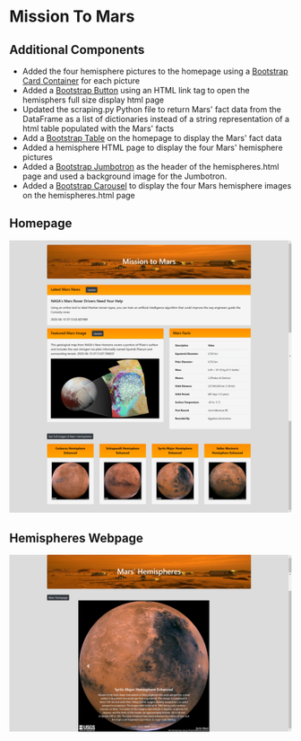 # Mission To Mars
## Additional Components 

* Added the four hemisphere pictures to the homepage using a [Bootstrap Card Container](https://getbootstrap.com/docs/4.0/components/card/#example) for each picture
* Added a [Bootstrap Button](https://getbootstrap.com/docs/4.0/components/buttons/#examples) using an HTML link tag to open the hemisphers full size display html page
* Updated the scraping.py Python file to return Mars' fact data from the DataFrame as a list of dictionaries instead of a string representation of a html table populated with the Mars' facts
* Add a [Bootstrap Table](https://getbootstrap.com/docs/4.0/content/tables/#examples) on the homepage to display the Mars' fact data
* Added a hemisphere HTML page to display the four Mars' hemisphere pictures 
* Added a [Bootstrap Jumbotron](https://getbootstrap.com/docs/4.0/components/jumbotron/) as the header of the hemispheres.html page and used a background image for the Jumbotron. 
* Added a [Bootstrap Carousel](https://getbootstrap.com/docs/4.5/components/carousel/) to display the four Mars hemisphere images on the hemispheres.html page


## Homepage
<img src="https://github.com/berndab/mission_to_mars/blob/master/screenshots/homepage.jpg" />

## Hemispheres Webpage

<img src="https://github.com/berndab/mission_to_mars/blob/master/screenshots/mars_hemisphere_pages.jpg" />
